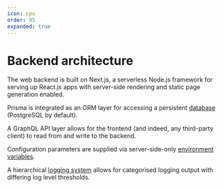 ```yaml
---
icon: cpu
order: 95
expanded: true
---
```


# Backend architecture

The web backend is built on Next.js, a serverless Node.js framework for serving up React.js apps with server-side rendering and static page generation enabled.

Prisma is integrated as an ORM layer for accessing a persistent [database](database.md) (PostgreSQL by default).

A GraphQL API layer allows for the frontend (and indeed, any third-party client) to read from and write to the backend.

Configuration parameters are supplied via server-side-only [environment variables](../environment-variables.md).

A hierarchical [logging system](../logging/index.md) allows for categorised logging output with differing log level thresholds.



